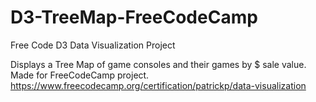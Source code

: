 # D3-TreeMap-FreeCodeCamp
Free Code D3 Data Visualization Project

Displays a Tree Map of game consoles and their games by $ sale value.
Made for FreeCodeCamp project.
https://www.freecodecamp.org/certification/patrickp/data-visualization
